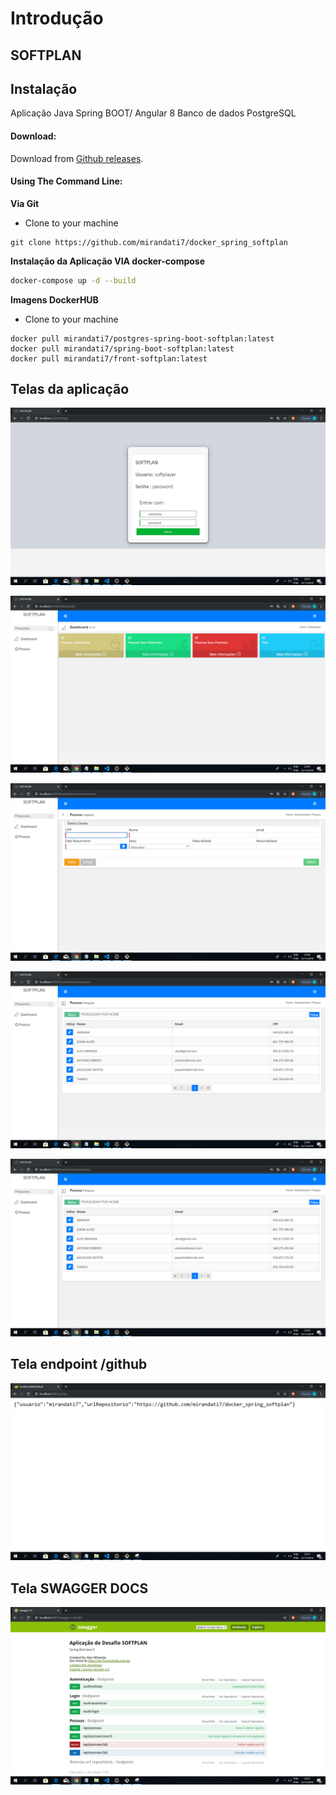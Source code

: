 Introdução
============

**SOFTPLAN** 
------------
Instalação
------------
Aplicação Java Spring BOOT/ Angular 8 Banco de dados PostgreSQL 

#### Download:

Download from [Github releases](https://github.com/mirandati7/docker_spring_softplan).

#### Using The Command Line:

__Via Git__
- Clone to your machine
```
git clone https://github.com/mirandati7/docker_spring_softplan
```

__Instalação da Aplicação VIA docker-compose__
```bash
docker-compose up -d --build
```

__Imagens DockerHUB__
- Clone to your machine
```
docker pull mirandati7/postgres-spring-boot-softplan:latest
docker pull mirandati7/spring-boot-softplan:latest
docker pull mirandati7/front-softplan:latest
```

Telas da aplicação
------------------------------
!["Login"](https://github.com/mirandati7/docker_spring_softplan/blob/master/front-softplan/screenshots/login.png "Login")

!["Dashboard"](https://github.com/mirandati7/docker_spring_softplan/blob/master/front-softplan/screenshots/dashboard.png "Dashboard")

!["Pessoa"](https://github.com/mirandati7/docker_spring_softplan/blob/master/front-softplan/screenshots/pessoa-detail.png "Cadastro Pessoa")

!["Pessoa"](https://github.com/mirandati7/docker_spring_softplan/blob/master/front-softplan/screenshots/pessoa-list.png "Listagem Pessoa")

!["Tela"](https://github.com/mirandati7/docker_spring_softplan/blob/master/front-softplan/screenshots/pessoa-list.png "Tela Responsiva")


Tela endpoint /github
------------------------------

!["Endpoint"](https://github.com/mirandati7/docker_spring_softplan/blob/master/front-softplan/screenshots/endpoint_github.png "Endpoint GitHUB")


Tela SWAGGER DOCS
----------------------------

!["SWAGGER"](https://github.com/mirandati7/docker_spring_softplan/blob/master/front-softplan/screenshots/swagger-docs.png "Swagger DOCS")
